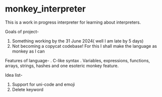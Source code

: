 # monkey_interpreter
This is a work in progress interpreter for learning about interpreters.

Goals of project-

1. Something working by the 31 June 2024( well I am late by 5 days)
2. Not becoming a copycat codebase! For this I shall make the language as monkey as I can

Features of language-
. C-like syntax
. Variables, expressions, functions, arrays, strings, hashes and one esoteric monkey feature.

Idea list-
1. Support for uni-code and emoji
2. Delete keyword
